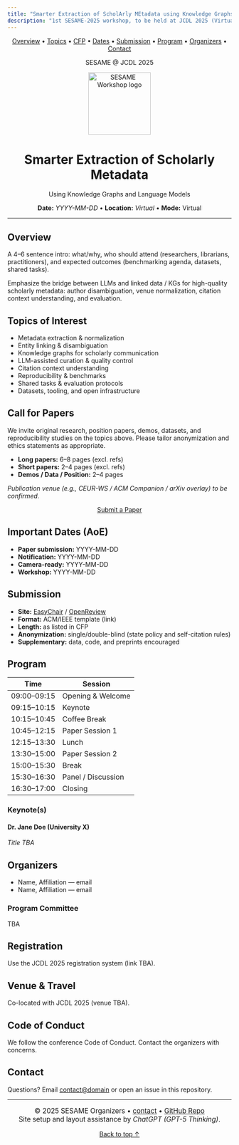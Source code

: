 ```yaml
---
title: "Smarter Extraction of ScholArly MEtadata using Knowledge Graphs and Language Models (SESAME)"
description: "1st SESAME-2025 workshop, to be held at JCDL 2025 (Virtual Event)"
---
```


<!-- Sticky mini navigation -->
<div class="mini-nav" align="center">
  <a href="#overview">Overview</a> •
  <a href="#topics">Topics</a> •
  <a href="#call-for-papers">CFP</a> •
  <a href="#important-dates-aoe">Dates</a> •
  <a href="#submission">Submission</a> •
  <a href="#program">Program</a> •
  <a href="#organizers">Organizers</a> •
  <a href="#contact">Contact</a>
</div>

<!-- Hero -->
<div align="center" class="container">
  <p class="kicker">SESAME @ JCDL 2025</p>
  <img src="assets/logo.svg" alt="SESAME Workshop logo" width="140" height="140" />
  <h1>Smarter Extraction of Scholarly Metadata</h1>
  <p class="lead">Using Knowledge Graphs and Language Models</p>
  <p><strong>Date:</strong> <em>YYYY-MM-DD</em> • <strong>Location:</strong> <em>Virtual</em> • <strong>Mode:</strong> Virtual</p>
</div>

---

<section id="overview" class="container band band--alt">
  <h2>Overview</h2>
  <p>
    A 4–6 sentence intro: what/why, who should attend (researchers, librarians, practitioners),
    and expected outcomes (benchmarking agenda, datasets, shared tasks).
  </p>
  <p>
    Emphasize the bridge between LLMs and linked data / KGs for high-quality scholarly metadata:
    author disambiguation, venue normalization, citation context understanding, and evaluation.
  </p>
</section>

<section id="topics" class="container">
  <h2>Topics of Interest</h2>
  <ul class="list-2col">
    <li>Metadata extraction & normalization</li>
    <li>Entity linking & disambiguation</li>
    <li>Knowledge graphs for scholarly communication</li>
    <li>LLM-assisted curation & quality control</li>
    <li>Citation context understanding</li>
    <li>Reproducibility & benchmarks</li>
    <li>Shared tasks & evaluation protocols</li>
    <li>Datasets, tooling, and open infrastructure</li>
  </ul>
</section>

<section id="call-for-papers" class="container">
  <h2>Call for Papers</h2>
  <p>
    We invite original research, position papers, demos, datasets, and reproducibility studies on the topics above.
    Please tailor anonymization and ethics statements as appropriate.
  </p>
  <ul>
    <li><strong>Long papers:</strong> 6–8 pages (excl. refs)</li>
    <li><strong>Short papers:</strong> 2–4 pages (excl. refs)</li>
    <li><strong>Demos / Data / Position:</strong> 2–4 pages</li>
  </ul>
  <p><em>Publication venue (e.g., CEUR-WS / ACM Companion / arXiv overlay) to be confirmed.</em></p>

  <!-- The ONLY submit button (kept here) -->
  <p align="center">
    <a class="btn btn-primary" href="https://easychair.org/" target="_blank" rel="noopener">Submit a Paper</a>
  </p>
</section>

<section id="important-dates-aoe" class="container band band--alt">
  <h2>Important Dates (AoE)</h2>
  <ul class="dates">
    <li><strong>Paper submission:</strong> YYYY-MM-DD</li>
    <li><strong>Notification:</strong> YYYY-MM-DD</li>
    <li><strong>Camera-ready:</strong> YYYY-MM-DD</li>
    <li><strong>Workshop:</strong> YYYY-MM-DD</li>
  </ul>
</section>

<section id="submission" class="container">
  <h2>Submission</h2>
  <ul>
    <li><strong>Site:</strong> <a href="https://easychair.org/" target="_blank" rel="noopener">EasyChair</a> / <a href="#" target="_blank" rel="noopener">OpenReview</a></li>
    <li><strong>Format:</strong> ACM/IEEE template (link)</li>
    <li><strong>Length:</strong> as listed in CFP</li>
    <li><strong>Anonymization:</strong> single/double-blind (state policy and self-citation rules)</li>
    <li><strong>Supplementary:</strong> data, code, and preprints encouraged</li>
  </ul>
</section>

<section id="program" class="container band band--alt">
  <h2>Program</h2>
  <table>
    <thead>
      <tr><th>Time</th><th>Session</th></tr>
    </thead>
    <tbody>
      <tr><td>09:00–09:15</td><td>Opening &amp; Welcome</td></tr>
      <tr><td>09:15–10:15</td><td>Keynote</td></tr>
      <tr><td>10:15–10:45</td><td>Coffee Break</td></tr>
      <tr><td>10:45–12:15</td><td>Paper Session 1</td></tr>
      <tr><td>12:15–13:30</td><td>Lunch</td></tr>
      <tr><td>13:30–15:00</td><td>Paper Session 2</td></tr>
      <tr><td>15:00–15:30</td><td>Break</td></tr>
      <tr><td>15:30–16:30</td><td>Panel / Discussion</td></tr>
      <tr><td>16:30–17:00</td><td>Closing</td></tr>
    </tbody>
  </table>

  <h3>Keynote(s)</h3>
  <div class="card">
    <h4>Dr. Jane Doe (University X)</h4>
    <p><em>Title TBA</em></p>
  </div>
</section>

<section id="organizers" class="container">
  <h2>Organizers</h2>
  <ul>
    <li>Name, Affiliation — email</li>
    <li>Name, Affiliation — email</li>
  </ul>

  <h3>Program Committee</h3>
  <p>TBA</p>
</section>

<section class="container band band--alt">
  <h2>Registration</h2>
  <p>Use the JCDL 2025 registration system (link TBA).</p>

  <h2>Venue &amp; Travel</h2>
  <p>Co-located with JCDL 2025 (venue TBA).</p>

  <h2>Code of Conduct</h2>
  <p>We follow the conference Code of Conduct. Contact the organizers with concerns.</p>
</section>

<section id="contact" class="container">
  <h2>Contact</h2>
  <p>Questions? Email <a href="mailto:contact@domain">contact@domain</a> or open an issue in this repository.</p>
</section>

<hr>
<p align="center" style="font-size:0.95rem;">
  © 2025 SESAME Organizers • 
  <a href="mailto:contact@domain">contact</a> • 
  <a href="https://github.com/sesame-workshop/SESAME">GitHub Repo</a><br>
  Site setup and layout assistance by <em>ChatGPT (GPT-5 Thinking)</em>.
</p>

<p align="center"><a href="#top">Back to top ↑</a></p>
